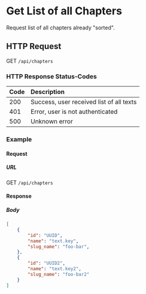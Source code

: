 # Get List of all Chapters

Request list of all chapters already "sorted".

## HTTP Request

GET `/api/chapters`


### HTTP Response Status-Codes

| Code   | Description |
|:-------|:------------|
|200     |Success, user received list of all texts|
|401     |Error, user is not authenticated|
|500     |Unknown error|


### Example

#### Request

##### URL

GET `/api/chapters`

#### Response

##### Body
```json
[
    {
        "id": "UUID",
        "name": "text.key",
        "slug_name": "foo-bar",
    },
    {
        "id": "UUID2",
        "name": "text.key2",
        "slug_name": "foo-bar2"
    }
]
```
